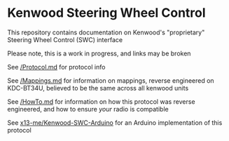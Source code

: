 # Kenwood Steering Wheel Control
 This repository contains documentation on Kenwood's "proprietary" Steering Wheel Control (SWC) interface

Please note, this is a work in progress, and links may be broken

See [/Protocol.md](https://github.com/x13-me/Kenwood-Steering-Wheel-Control/blob/main/Protocol.md) for protocol info

See [/Mappings.md](https://github.com/x13-me/Kenwood-Steering-Wheel-Control/blob/main/Mappings.md) for information on mappings, reverse engineered on KDC-BT34U, believed to be the same across all kenwood units

See [/HowTo.md](https://github.com/x13-me/Kenwood-Steering-Wheel-Control/blob/main/HowTo.md) for information on how this protocol was reverse engineered, and how to ensure *your* radio is compatible

See [x13-me/Kenwood-SWC-Arduino](https://github.com/x13-me/Kenwood-SWC-Arduino) for an Arduino implementation of this protocol